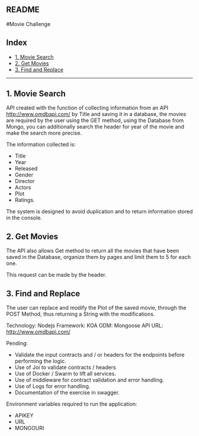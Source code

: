 ## README

#Movie Challenge

## Index

- [1. Movie Search](#1-Movie-Search)
- [2. Get Movies](#2-Get-Movies)
- [3. Find and Replace](#3-Find-and-Replace)

---

## 1. Movie Search

API created with the function of collecting information from an API http://www.omdbapi.com/ by Title and saving it in a database, the movies are required by the user using the GET method, using the Database from Mongo, you can additionally search the header for year of the movie and make the search more precise.

The information collected is:

- Title
- Year
- Released
- Gender
- Director
- Actors
- Plot
- Ratings.

The system is designed to avoid duplication and to return information stored in the console.

## 2. Get Movies

The API also allows Get method to return all the movies that have been saved in the Database, organize them by pages and limit them to 5 for each one.

This request can be made by the header.

## 3. Find and Replace

The user can replace and modify the Plot of the saved movie, through the POST Method, thus returning a String with the modifications.

Technology: Nodejs
Framework: KOA
ODM: Mongoose
API URL: http://www.omdbapi.com/

Pending:

- Validate the input contracts and / or headers for the endpoints before performing the logic.
- Use of Joi to validate contracts / headers
- Use of Docker / Swarm to lift all services.
- Use of middleware for contract validation and error handling.
- Use of Logs for error handling.
- Documentation of the exercise in swagger.

Environment variables required to run the application:

- APIKEY
- URL
- MONGOURI
